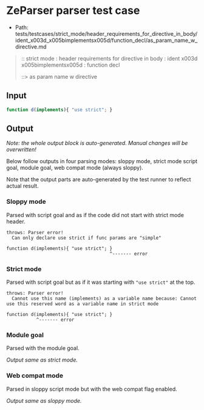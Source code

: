 # ZeParser parser test case

- Path: tests/testcases/strict_mode/header_requirements_for_directive_in_body/ident_x003d_x005bimplementsx005d/function_decl/as_param_name_w_directive.md

> :: strict mode : header requirements for directive in body : ident x003d x005bimplementsx005d : function decl
>
> ::> as param name w directive

## Input


`````js
function d(implements){ "use strict"; }
`````

## Output

_Note: the whole output block is auto-generated. Manual changes will be overwritten!_

Below follow outputs in four parsing modes: sloppy mode, strict mode script goal, module goal, web compat mode (always sloppy).

Note that the output parts are auto-generated by the test runner to reflect actual result.

### Sloppy mode

Parsed with script goal and as if the code did not start with strict mode header.

`````
throws: Parser error!
  Can only declare use strict if func params are "simple"

function d(implements){ "use strict"; }
                                      ^------- error
`````

### Strict mode

Parsed with script goal but as if it was starting with `"use strict"` at the top.

`````
throws: Parser error!
  Cannot use this name (implements) as a variable name because: Cannot use this reserved word as a variable name in strict mode

function d(implements){ "use strict"; }
           ^------- error
`````


### Module goal

Parsed with the module goal.

_Output same as strict mode._

### Web compat mode

Parsed in sloppy script mode but with the web compat flag enabled.

_Output same as sloppy mode._
